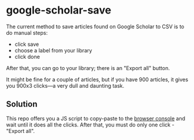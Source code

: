 # google-scholar-save

The current method to save articles found on Google Scholar to CSV is to do manual steps:

* click save
* choose a label from your library
* click done

After that, you can go to your library; there is an "Export all" button.

It might be fine for a couple of articles, but if you have 900 articles, it gives you 900x3 clicks—a very dull and daunting task.

## Solution

This repo offers you a JS script to copy-paste to the [browser console](https://balsamiq.com/support/faqs/browserconsole/) and wait until it does all the clicks. After that, you must do only one click - "Export all".
